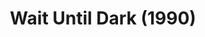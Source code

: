 ---
layout: shows
title: Wait Until Dark (1990)
image:
category:
details:
  Theatre: Players by the Sea
cast:
  Carlino: Michael Lipp
crew:
external_links:
---